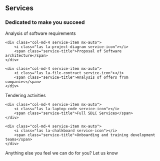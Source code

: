 <div class="text-center">
    <h2 class="section-heading text-uppercase">Services</h2>
    <h3 class="section-subheading text-muted">Dedicated to make you succeed</h3>
</div>

<div class="row service-listing justify-content-between">
    <div class="col-md-4 service-item mx-auto">
        <i class="las la-search service-icon"></i>
        <span class="service-title">Analysis of software requirements</span>
    </div>
            
    <div class="col-md-4 service-item mx-auto">
        <i class="las la-project-diagram service-icon"></i>
        <span class="service-title">Proposal of Software architecture</span>
    </div>
            
    <div class="col-md-4 service-item mx-auto">
        <i class="las la-file-contract service-icon"></i>
        <span class="service-title">Analysis of offers from companies</span>
    </div>
</div>

<div class="row service-listing justify-content-between">
    <div class="col-md-4 service-item mx-auto">
        <i class="las la-chart-line service-icon"></i>
        <span class="service-title">Tendering activities</span>
    </div>
           
    <div class="col-md-4 service-item mx-auto">
        <i class="las la-laptop-code service-icon"></i>
        <span class="service-title">Full SDLC Services</span>
    </div>
            
    <div class="col-md-4 service-item mx-auto">
        <i class="las la-chalkboard service-icon"></i>
        <span class="service-title">Onboarding and training development teams</span>
    </div>
</div>

<div class="service-description text-center">
    Anything else you feel we can do for you? Let us know
</div>

<div class="text-center">
    <i class="las la-cut"></i>
</div>